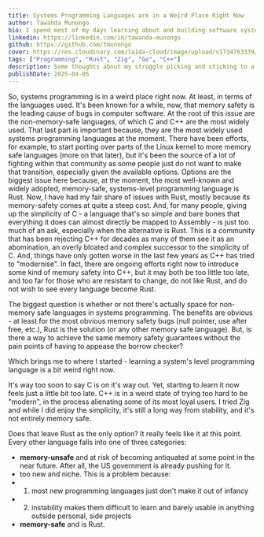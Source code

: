 ```yaml
---
title: Systems Programming Languages are in a Weird Place Right Now
author: Tawanda Munongo
bio: I spend most of my days learning about and building software systems. When I inevitably learn something new, I come here and write about it. Once in a while, I might throw in some fiction and philosophy.
linkedin: https://linkedin.com/in/tawanda-munongo
github: https://github.com/tmunongo
cover: https://res.cloudinary.com/ta1da-cloud/image/upload/v1734763339/realm/covers/library_mfqmlr.jpg
tags: ["Programming", "Rust", "Zig", "Go", "C++"]
description: Some thoughts about my struggle picking and sticking to a system's programming language
publishDate: 2025-04-05
---
```


So, systems programming is in a weird place right now.
At least, in terms of the languages used.
It's been known for a while, now, that memory safety is the leading cause of bugs in computer software. At the root of this issue are the non-memory-safe languages, of which C and C++ are the most widely used.
That last part is important because, they are the most widely used systems programming languages at the moment. There have been efforts, for example, to start porting over parts of the Linux kernel to more memory safe languages (more on that later), but it's been the source of a lot of fighting within that community as some people just do not want to make that transition, especially given the available options.
Options are the biggest issue here because, at the moment, the most well-known and widely adopted, memory-safe, systems-level programming language is Rust. Now, I have had my fair share of issues with Rust, mostly because its memory-safety comes at quite a steep cost. And, for many people, giving up the simplicity of C - a language that's so simple and bare bones that everything it does can almost directly be mapped to Assembly - is just too much of an ask, especially when the alternative is Rust.
This is a community that has been rejecting C++ for decades as many of them see it as an abomination, an overly bloated and complex successor to the simplicity of C. And, things have only gotten worse in the last few years as C++ has tried to "modernise". In fact, there are ongoing efforts right now to introduce some kind of memory safety into C++, but it may both be too little too late, and too far for those who are resistant to change, do not like Rust, and do not wish to see every language become Rust.

The biggest question is whether or not there's actually space for non-memory safe languages in systems programming. The benefits are obvious - at least for the most obvious memory safety bugs (null pointer, use after free, etc.), Rust is the solution (or any other memory safe language). But, is there a way to achieve the same memory safety guarantees without the pain points of having to appease the borrow checker?

Which brings me to where I started - learning a system's level programming language is a bit weird right now.

It's way too soon to say C is on it's way out. Yet, starting to learn it now feels just a little bit too late. C++ is in a weird state of trying too hard to be "modern", in the process alienating some of its most loyal users. I tried Zig and while I did enjoy the simplicity, it's still a long way from stability, and it's not entirely memory safe.

Does that leave Rust as the only option? It really feels like it at this point. Every other language falls into one of three categories:

- **memory-unsafe** and at risk of becoming antiquated at some point in the near future. After all, the US government is already pushing for it.
- too new and niche. This is a problem because:
- 1. most new programming languages just don't make it out of infancy
- 2. instability makes them difficult to learn and barely usable in anything outside personal, side projects
- **memory-safe** and is Rust.

